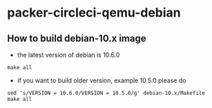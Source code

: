 # packer-circleci-qemu-debian

## How to build debian-10.x image 

- the latest version of debian is 10.6.0
```
make all
```
- if you want to build older version, example 10.5.0 please do 

```
sed 's/VERSION = 10.6.0/VERSION = 10.5.0/g' debian-10.x/Makefile
make all
```
